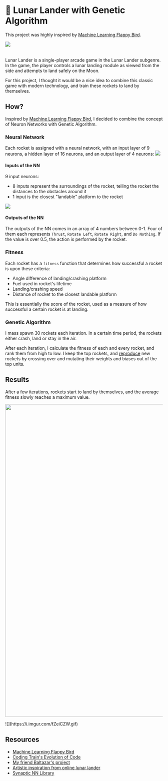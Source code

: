 # :rocket: Lunar Lander with Genetic Algorithm

This project was highly inspired by [Machine Learning Flappy Bird](https://github.com/ssusnic/Machine-Learning-Flappy-Bird).

<a href="https://ian13456.github.io/lunar-lander-ai/">
<img src="https://i.imgur.com/0LRpwjS.png" style="padding-bottom: 20px"/>
</a>

Lunar Lander is a single-player arcade game in the Lunar Lander subgenre. In the game, the player controls a lunar landing module as viewed from the side and attempts to land safely on the Moon.

For this project, I thought it would be a nice idea to combine this classic game with modern technology, and train these rockets to land by themselves.

## How?

Inspired by [Machine Learning Flappy Bird](https://github.com/ssusnic/Machine-Learning-Flappy-Bird), I decided to combine the concept of Neuron Networks with Genetic Algorithm.

### Neural Network

Each rocket is assigned with a neural network, with an input layer of 9 neurons, a hidden layer of 16 neurons, and an output layer of 4 neurons:
![](https://i.imgur.com/Gpcfwf2.png)

#### Inputs of the NN

9 input neurons:

- 8 inputs represent the surroundings of the rocket, telling the rocket the distances to the obstacles around it
- 1 input is the closest "landable" platform to the rocket

![](https://i.imgur.com/EThdEsG.png)

#### Outputs of the NN

The outputs of the NN comes in an array of 4 numbers between 0-1. Four of them each represents `Thrust`, `Rotate Left`, `Rotate Right`, and `Do Nothing`. If the value is over 0.5, the action is performed by the rocket.

### Fitness

Each rocket has a `fitness` function that determines how successful a rocket is upon these criteria:

- Angle difference of landing/crashing platform
- Fuel used in rocket's lifetime
- Landing/crashing speed
- Distance of rocket to the closest landable platform

This is essentially the score of the rocket, used as a measure of how successful a certain rocket is at landing.

### Genetic Algorithm

I mass spawn 30 rockets each iteration. In a certain time period, the rockets either crash, land or stay in the air.

After each iteration, I calculate the fitness of each and every rocket, and rank them from high to low. I keep the top rockets, and [reproduce](https://natureofcode.com/book/chapter-9-the-evolution-of-code/#96-the-genetic-algorithm-part-iii-reproduction) new rockets by crossing over and mutating their weights and biases out of the top units.

## Results

After a few iterations, rockets start to land by themselves, and the average fitness slowly reaches a maximum value.

<p align="center">
<img src="https://i.imgur.com/fZeiCZW.gif" width="1000"/>
</p>
![](https://i.imgur.com/fZeiCZW.gif)

## Resources

- [Machine Learning Flappy Bird](https://github.com/ssusnic/Machine-Learning-Flappy-Bird)
- [Coding Train's Evolution of Code](https://natureofcode.com/book/chapter-9-the-evolution-of-code/)
- [My friend Baltazar's project](https://github.com/balta-z-r/lunar-lander)
- [Artistic inspiration from online lunar lander](http://moonlander.seb.ly/)
- [Synaptic NN Library](https://github.com/cazala/synaptic)
